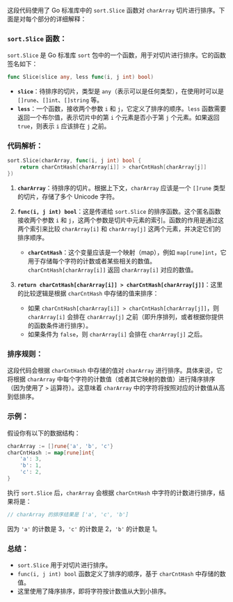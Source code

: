 这段代码使用了 Go 标准库中的 `sort.Slice` 函数对 `charArray` 切片进行排序。下面是对每个部分的详细解释：

### `sort.Slice` 函数：

`sort.Slice` 是 Go 标准库 `sort` 包中的一个函数，用于对切片进行排序。它的函数签名如下：

```go
func Slice(slice any, less func(i, j int) bool)
```

- **`slice`**：待排序的切片，类型是 `any`（表示可以是任何类型），在使用时可以是 `[]rune`、`[]int`、`[]string` 等。
- **`less`**：一个函数，接收两个参数 `i` 和 `j`，它定义了排序的顺序。`less` 函数需要返回一个布尔值，表示切片中的第 `i` 个元素是否小于第 `j` 个元素。如果返回 `true`，则表示 `i` 应该排在 `j` 之前。

### 代码解析：

```go
sort.Slice(charArray, func(i, j int) bool {
    return charCntHash[charArray[i]] > charCntHash[charArray[j]]
})
```

1. **`charArray`**：待排序的切片。根据上下文，`charArray` 应该是一个 `[]rune` 类型的切片，存储了多个 Unicode 字符。
    
2. **`func(i, j int) bool`**：这是传递给 `sort.Slice` 的排序函数。这个匿名函数接收两个参数 `i` 和 `j`，这两个参数是切片中元素的索引。函数的作用是通过这两个索引来比较 `charArray[i]` 和 `charArray[j]` 这两个元素，并决定它们的排序顺序。
    
    - **`charCntHash`**：这个变量应该是一个映射（map），例如 `map[rune]int`，它用于存储每个字符的计数或者某些相关的数值。`charCntHash[charArray[i]]` 返回 `charArray[i]` 对应的数值。
3. **`return charCntHash[charArray[i]] > charCntHash[charArray[j]]`**：这里的比较逻辑是根据 `charCntHash` 中存储的值来排序：
    
    - 如果 `charCntHash[charArray[i]] > charCntHash[charArray[j]]`，则 `charArray[i]` 会排在 `charArray[j]` 之前（即升序排列，或者根据你提供的函数条件进行排序）。
    - 如果条件为 `false`，则 `charArray[i]` 会排在 `charArray[j]` 之后。

### 排序规则：

这段代码会根据 `charCntHash` 中存储的值对 `charArray` 进行排序。具体来说，它将根据 `charArray` 中每个字符的计数值（或者其它映射的数值）进行降序排序（因为使用了 `>` 运算符）。这意味着 `charArray` 中的字符将按照对应的计数值从高到低排序。

### 示例：

假设你有以下的数据结构：

```go
charArray := []rune{'a', 'b', 'c'}
charCntHash := map[rune]int{
    'a': 3,
    'b': 1,
    'c': 2,
}
```

执行 `sort.Slice` 后，`charArray` 会根据 `charCntHash` 中字符的计数进行排序，结果将是：

```go
// charArray 的排序结果是 ['a', 'c', 'b']
```

因为 `'a'` 的计数是 3，`'c'` 的计数是 2，`'b'` 的计数是 1。

### 总结：

- `sort.Slice` 用于对切片进行排序。
- `func(i, j int) bool` 函数定义了排序的顺序，基于 `charCntHash` 中存储的数值。
- 这里使用了降序排序，即将字符按计数值从大到小排序。